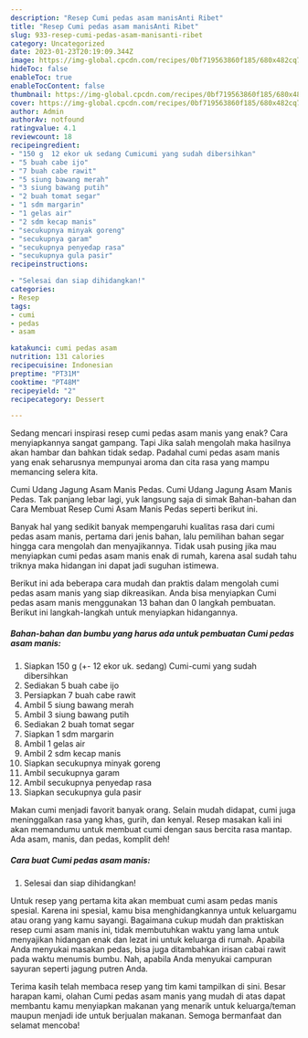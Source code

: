```yaml
---
description: "Resep Cumi pedas asam manisAnti Ribet"
title: "Resep Cumi pedas asam manisAnti Ribet"
slug: 933-resep-cumi-pedas-asam-manisanti-ribet
category: Uncategorized
date: 2023-01-23T20:19:09.344Z
image: https://img-global.cpcdn.com/recipes/0bf719563860f185/680x482cq70/cumi-pedas-asam-manis-foto-resep-utama.jpg
hideToc: false
enableToc: true
enableTocContent: false
thumbnail: https://img-global.cpcdn.com/recipes/0bf719563860f185/680x482cq70/cumi-pedas-asam-manis-foto-resep-utama.jpg
cover: https://img-global.cpcdn.com/recipes/0bf719563860f185/680x482cq70/cumi-pedas-asam-manis-foto-resep-utama.jpg
author: Admin
authorAv: notfound
ratingvalue: 4.1
reviewcount: 18
recipeingredient:
- "150 g  12 ekor uk sedang Cumicumi yang sudah dibersihkan"
- "5 buah cabe ijo"
- "7 buah cabe rawit"
- "5 siung bawang merah"
- "3 siung bawang putih"
- "2 buah tomat segar"
- "1 sdm margarin"
- "1 gelas air"
- "2 sdm kecap manis"
- "secukupnya minyak goreng"
- "secukupnya garam"
- "secukupnya penyedap rasa"
- "secukupnya gula pasir"
recipeinstructions:

- "Selesai dan siap dihidangkan!"
categories:
- Resep
tags:
- cumi
- pedas
- asam

katakunci: cumi pedas asam 
nutrition: 131 calories
recipecuisine: Indonesian
preptime: "PT31M"
cooktime: "PT48M"
recipeyield: "2"
recipecategory: Dessert

---
```



Sedang mencari inspirasi resep cumi pedas asam manis yang enak? Cara menyiapkannya sangat gampang. Tapi Jika salah mengolah maka hasilnya akan hambar dan bahkan tidak sedap. Padahal cumi pedas asam manis yang enak seharusnya mempunyai aroma dan cita rasa yang mampu memancing selera kita.


Cumi Udang Jagung Asam Manis Pedas. Cumi Udang Jagung Asam Manis Pedas. Tak panjang lebar lagi, yuk langsung saja di simak Bahan-bahan dan Cara Membuat Resep Cumi Asam Manis Pedas seperti berikut ini.

Banyak hal yang sedikit banyak mempengaruhi kualitas rasa dari cumi pedas asam manis, pertama dari jenis bahan, lalu pemilihan bahan segar hingga cara mengolah dan menyajikannya. Tidak usah pusing jika mau menyiapkan cumi pedas asam manis enak di rumah, karena asal sudah tahu triknya maka hidangan ini dapat jadi suguhan istimewa.


Berikut ini ada beberapa cara mudah dan praktis dalam mengolah cumi pedas asam manis yang siap dikreasikan. Anda bisa menyiapkan Cumi pedas asam manis menggunakan 13 bahan dan 0 langkah pembuatan. Berikut ini langkah-langkah untuk menyiapkan hidangannya.

<!--inarticleads1-->

##### Bahan-bahan dan bumbu yang harus ada untuk pembuatan Cumi pedas asam manis:

1. Siapkan 150 g (+- 12 ekor uk. sedang) Cumi-cumi yang sudah dibersihkan
1. Sediakan 5 buah cabe ijo
1. Persiapkan 7 buah cabe rawit
1. Ambil 5 siung bawang merah
1. Ambil 3 siung bawang putih
1. Sediakan 2 buah tomat segar
1. Siapkan 1 sdm margarin
1. Ambil 1 gelas air
1. Ambil 2 sdm kecap manis
1. Siapkan secukupnya minyak goreng
1. Ambil secukupnya garam
1. Ambil secukupnya penyedap rasa
1. Siapkan secukupnya gula pasir


Makan cumi menjadi favorit banyak orang. Selain mudah didapat, cumi juga meninggalkan rasa yang khas, gurih, dan kenyal. Resep masakan kali ini akan memandumu untuk membuat cumi dengan saus bercita rasa mantap. Ada asam, manis, dan pedas, komplit deh! 

<!--inarticleads2-->

##### Cara buat Cumi pedas asam manis:


1. Selesai dan siap dihidangkan!

Untuk resep yang pertama kita akan membuat cumi asam pedas manis spesial. Karena ini spesial, kamu bisa menghidangkannya untuk keluargamu atau orang yang kamu sayangi. Bagaimana cukup mudah dan praktiskan resep cumi asam manis ini, tidak membutuhkan waktu yang lama untuk menyajikan hidangan enak dan lezat ini untuk keluarga di rumah. Apabila Anda menyukai masakan pedas, bisa juga ditambahkan irisan cabai rawit pada waktu menumis bumbu. Nah, apabila Anda menyukai campuran sayuran seperti jagung putren Anda. 

Terima kasih telah membaca resep yang tim kami tampilkan di sini. Besar harapan kami, olahan Cumi pedas asam manis yang mudah di atas dapat membantu kamu menyiapkan makanan yang menarik untuk keluarga/teman maupun menjadi ide untuk berjualan makanan. Semoga bermanfaat dan selamat mencoba!
